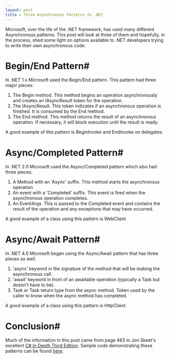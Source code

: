 ```yaml
---
layout: post
title : Three Asynchronous Patterns In .NET
---
```

Microsoft, over the life of the .NET framework, has used many different Asynchronous patterns. This post will look at three of them and hopefully, in the process, shed some light on options available to .NET developers trying to write their own asynchronous code.

# Begin/End Pattern#

In .NET 1.x Microsoft used the Begin/End pattern. This pattern had three major pieces:

1. The Begin method. This method begins an operation asynchronously and creates an IAsyncResult token for the operation.
2. The IAsyncResult. This token indicates if an asynchronous operation is finished. It is consumed by the End method.
3. The End method. This method returns the result of an asynchronous operation. If necessary, it will block execution until the result is ready.

A good example of this pattern is BeginInvoke and EndInvoke on delegates.

# Async/Completed Pattern#

In .NET 2.0 Microsoft used the Async/Completed pattern which also had three pieces.

1. A Method with an 'Async' suffix. This method starts the asynchronous operation
2. An event with a 'Completed' suffix. This event is fired when the asynchronous operation completes.
3. An EventArgs. This is passed to the Completed event and contains the result of the operation and any exceptions that may have occurred.

A good example of a class using this pattern is WebClient

# Async/Await Pattern#

In .NET 4.0 Microsoft began using the Async/Await pattern that has three pieces as well.

1. 'async' keyword in the signature of the method that will be making the asynchronous call.
2. 'await' keyword in front of an awaitable operation (typically a Task but doesn't have to be).
3. Task or Task<T> return type from the async method. Token used by the caller to know when the async method has completed.

A good example of a class using this pattern is HttpClient.

# Conclusion#

Much of the information in this post came from page 463 in Jon Skeet's excellent [C# In Depth Third Edition][1]. Sample code demonstrating these patterns can be found [here][1].

[1]: http://www.amazon.com/Depth-3rd-Edition-Jon-Skeet/dp/161729134X/
[2]: https://github.com/mrucker/.NET-Studies/tree/master/ThreeAsynchronousPatterns
